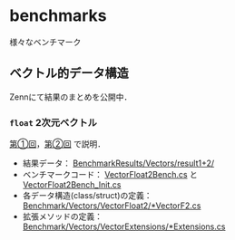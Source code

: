 # benchmarks

様々なベンチマーク

## ベクトル的データ構造

Zennにて結果のまとめを公開中．

### `float` 2次元ベクトル

[第①回](https://zenn.dev/ysaki51/articles/45d180e3755410)，[第②回](https://zenn.dev/ysaki51/articles/47122564898e5d) で説明．

+ 結果データ：
  [BenchmarkResults/Vectors/result1+2/](https://github.com/Y-Saki26/benchmarks/tree/main/BenchmarkResults/Vectors/result_1%2B2)
+ ベンチマークコード：
  [VectorFloat2Bench.cs](https://github.com/Y-Saki26/benchmarks/blob/main/Benchmark/Vectors/VectorFloat2/VectorFloat2Bench.cs) と [VectorFloat2Bench_Init.cs](https://github.com/Y-Saki26/benchmarks/blob/main/Benchmark/Vectors/VectorFloat2/VectorFloat2Bench_Init.cs)
+ 各データ構造(class/struct)の定義：
  [Benchmark/Vectors/VectorFloat2/*VectorF2.cs](https://github.com/Y-Saki26/benchmarks/tree/main/Benchmark/Vectors/VectorFloat2)
+ 拡張メソッドの定義：
  [Benchmark/Vectors/VectorExtensions/*Extensions.cs](https://github.com/Y-Saki26/benchmarks/tree/main/Benchmark/Vectors)

